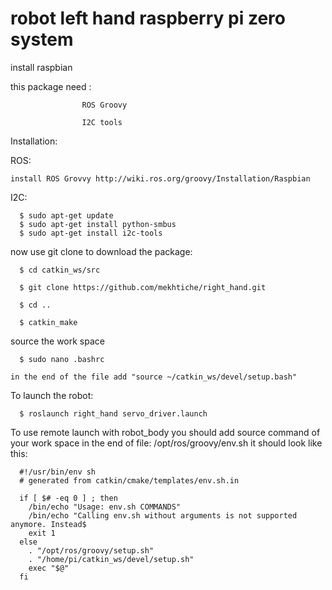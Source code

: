 # robot left hand raspberry pi zero system
install raspbian 

this package need : 

                    ROS Groovy 

                    I2C tools 
                                       
Installation:

  ROS:
  
    install ROS Grovvy http://wiki.ros.org/groovy/Installation/Raspbian
    
  I2C:


      $ sudo apt-get update
      $ sudo apt-get install python-smbus
      $ sudo apt-get install i2c-tools


  now use git clone to download the package:

      $ cd catkin_ws/src

      $ git clone https://github.com/mekhtiche/right_hand.git

      $ cd ..

      $ catkin_make
  
  source the work space
  
      $ sudo nano .bashrc
    
    in the end of the file add "source ~/catkin_ws/devel/setup.bash"
    
    
  To launch the robot:

      $ roslaunch right_hand servo_driver.launch
   
  To use remote launch with robot_body you should add source command of your work space in the end of file: /opt/ros/groovy/env.sh
  it should look like this:
  
      #!/usr/bin/env sh
      # generated from catkin/cmake/templates/env.sh.in

      if [ $# -eq 0 ] ; then
        /bin/echo "Usage: env.sh COMMANDS"
        /bin/echo "Calling env.sh without arguments is not supported anymore. Instead$
        exit 1
      else
        . "/opt/ros/groovy/setup.sh"
        . "/home/pi/catkin_ws/devel/setup.sh"
        exec "$@"
      fi

